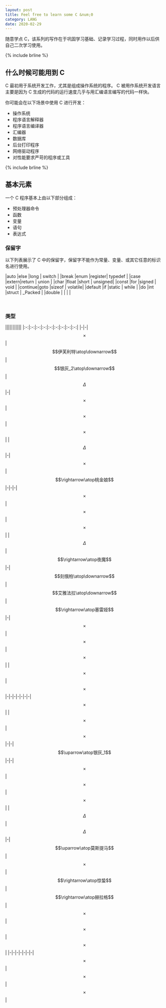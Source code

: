 ```yaml
---
layout: post
title: Feel free to learn some C &num;0
category: LANG
date: 2020-02-29
---
```


随意学点 C，该系列的写作在于巩固学习基础、记录学习过程，同时用作以后供自己二次学习使用。

{% include brline %}

## 什么时候可能用到 C

C 最初用于系统开发工作，尤其是组成操作系统的程序。
C 被用作系统开发语言主要是因为 C 生成的代码的运行速度几乎与用汇编语言编写的代码一样快。

你可能会在以下场景中使用 C 进行开发：

- 操作系统
- 程序语言解释器
- 程序语言编译器
- 汇编器
- 数据库
- 后台打印程序
- 网络驱动程序
- 对性能要求严苛的程序或工具

{% include brline %}

## 基本元素

一个 C 程序基本上由以下部分组成：

- 预处理器命令
- 函数
- 变量
- 语句
- 表达式

### 保留字

以下列表展示了 C 中的保留字，保留字不能作为常量、变量、或其它任意的标识名进行使用。

|auto    |else  |long    | switch  |
|break   |enum  |register| typedef |
|case    |extern|return  | union   |
|char    |float |short   | unsigned|
|const   |for   |signed  | void    |
|continue|goto  |sizeof  | volatile|
|default |if    |static  | while   |
|do      |int   |struct  | _Packed |
|double  |      |        |         |

<br />

### 类型

|||||||||||
|:-:|:-:|:-:|:-:|:-:|:-:|:-:|:-:|:-:|
|-|-|$$\times$$|$$伊芙利特\atop\downarrow$$|$$银灰_2\atop\downarrow$$|$$\Delta$$|-|$$\times$$|$$\times$$|$$\times$$|
|$$\Delta$$|-|$$\times$$|$$\rightarrow\atop桃金娘$$|-|-|-|$$\times$$|$$\times$$|$$\times$$|
|$$\Delta$$|$$\rightarrow\atop夜魔$$|-|$$刻俄柏\atop\downarrow$$|$$艾雅法拉\atop\downarrow$$|$$\rightarrow\atop塞雷娅$$|-|$$\times$$|$$\times$$|$$\times$$|
|$$\times$$|$$\times$$|-|-|-|-|-|-|-|$$\times$$|
|$$\times$$|$$\times$$|-|-|$$\uparrow\atop银灰_1$$|-|-|$$\times$$|$$\times$$|$$\times$$|
|$$\Delta$$|$$\Delta$$|-|$$\uparrow\atop莫斯提马$$|$$\times$$|$$\rightarrow\atop惊蛰$$|$$\rightarrow\atop赫拉格$$|$$\times$$|$$\times$$|$$\times$$|
|-|-|-|-|-|-|-|$$\times$$|$$\times$$|$$\times$$|
